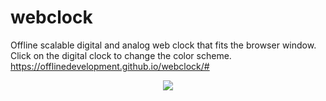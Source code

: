 # webclock
Offline scalable digital and analog web clock that fits the browser window. Click on the digital clock to change the color scheme.
<A HREF="https://offlinedevelopment.github.io/webclock/#">https://offlinedevelopment.github.io/webclock/#</A>
<p align="center">
  <img src="https://offlinedevelopment.github.io/webclock/webclock.png">
</p>
